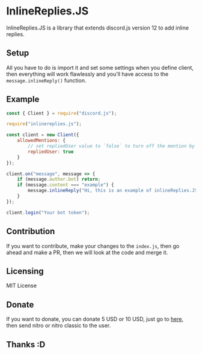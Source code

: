 # InlineReplies.JS
InlineReplies.JS is a library that extends discord.js version 12 to add inline replies.

## Setup
All you have to do is import it and set some settings when you define client, then everything will work flawlessly and you'll have access to the `message.inlineReply()` function.

## Example
```js
const { Client } = require("discord.js");

require("inlinereplies.js");

const client = new Client({
    allowedMentions: {
        // set repliedUser value to `false` to turn off the mention by default
        repliedUser: true
    }
});

client.on("message", message => {
    if (message.author.bot) return;
    if (message.content === "example") {
        message.inlineReply("Hi, this is an example of inlineReplies.JS!");
    }
});

client.login("Your bot token");
```

## Contribution
If you want to contribute, make your changes to the `index.js`, then go ahead and make a PR, then we will look at the code and merge it.

## Licensing
MIT License

## Donate
If you want to donate, you can donate 5 USD or 10 USD, just go to [here](https://discord.com/users/763767239018938368), then send nitro or nitro classic to the user.

## Thanks :D